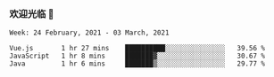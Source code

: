 ### 欢迎光临 👋

<!--
**lianganqing/lianganqing** is a ✨ _special_ ✨ repository because its `README.md` (this file) appears on your GitHub profile.

Here are some ideas to get you started:

- 🔭 I’m currently working on ...
- 🌱 I’m currently learning ...
- 👯 I’m looking to collaborate on ...
- 🤔 I’m looking for help with ...
- 💬 Ask me about ...
- 📫 How to reach me: ...
- 😄 Pronouns: ...
- ⚡ Fun fact: ...
-->
<!--START_SECTION:waka-->
```text
Week: 24 February, 2021 - 03 March, 2021

Vue.js       1 hr 27 mins    ██████████░░░░░░░░░░░░░░░   39.56 % 
JavaScript   1 hr 8 mins     ███████▓░░░░░░░░░░░░░░░░░   30.67 % 
Java         1 hr 6 mins     ███████▒░░░░░░░░░░░░░░░░░   29.77 % 
```
<!--END_SECTION:waka-->
